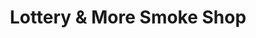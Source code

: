 ---
title: "Lottery & More Smoke Shop"
url: /tazewell/lottery-and-more-smoke-shop/
shop: tobacco
---